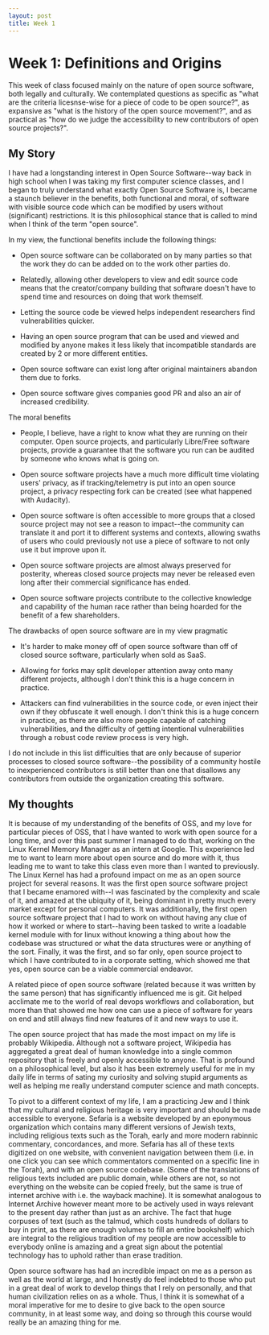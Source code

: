 ```yaml
---
layout: post
title: Week 1
---
```


# Week 1: Definitions and Origins

This week of class focused mainly on the nature of open source software, both legally and culturally. We contemplated questions as specific as "what are the criteria licesnse-wise for a piece of code to be open source?", as expansive as "what is the history of the open source movement?", and as practical as "how do we judge the accessibility to new contributors of open source projects?".

## My Story

I have had a longstanding interest in Open Source Software--way back in high school when I was taking my first computer science classes, and I began to truly understand what exactly Open Source Software is, I became a staunch believer in the benefits, both functional and moral, of software with visible source code which can be modified by users without (significant) restrictions. It is this philosophical stance that is called to mind when I think of the term "open source".

In my view, the functional benefits include the following things:

- Open source software can be collaborated on by many parties so that the work they do can be added on to the work other parties do.

- Relatedly, allowing other developers to view and edit source code means that the creator/company building that software doesn't have to spend time and resources on doing that work themself.

- Letting the source code be viewed helps independent researchers find vulnerabilities quicker.

- Having an open source program that can be used and viewed and modified by anyone makes it less likely that incompatible standards are created by 2 or more different entities.

- Open source software can exist long after original maintainers abandon them due to forks.

- Open source software gives companies good PR and also an air of increased credibility.

The moral benefits 

- People, I believe, have a right to know what they are running on their computer. Open source projects, and particularly Libre/Free software projects, provide a guarantee that the software you run can be audited by someone who knows what is going on.

- Open source software projects have a much more difficult time violating users' privacy, as if tracking/telemetry is put into an open source project, a privacy respecting fork can be created (see what happened with Audacity).

- Open source software is often accessible to more groups that a closed source project may not see a reason to impact--the community can translate it and port it to different systems and contexts, allowing swaths of users who could previously not use a piece of software to not only use it but improve upon it.

- Open source software projects are almost always preserved for posterity, whereas closed source projects may never be released even long after their commercial significance has ended.

- Open source software projects contribute to the collective knowledge and capability of the human race rather than being hoarded for the benefit of a few shareholders.

The drawbacks of open source software are in my view pragmatic

- It's harder to make money off of open source software than off of closed source software, particularly when sold as SaaS.

- Allowing for forks may split developer attention away onto many different projects, although I don't think this is a huge concern in practice.

- Attackers can find vulnerabilities in the source code, or even inject their own if they obfuscate it well enough. I don't think this is a huge concern in practice, as there are also more people capable of catching vulnerabilities, and the difficulty of getting intentional vulnerabilities through a robust code review process is very high.

I do not include in this list difficulties that are only because of superior processes to closed source software--the possibility of a community hostile to inexperienced contributors is still better than one that disallows any contributors from outside the organization creating this software.

## My thoughts

It is because of my understanding of the benefits of OSS, and my love for particular pieces of OSS, that I have wanted to work with open source for a long time, and over this past summer I managed to do that, working on the Linux Kernel Memory Manager as an intern at Google. This experience led me to want to learn more about open source and do more with it, thus leading me to want to take this class even more than I wanted to previously. The Linux Kernel has had a profound impact on me as an open source project for several reasons. It was the first open source software project that I became enamored with--I was fascinated by the complexity and scale of it, and amazed at the ubiquity of it, being dominant in pretty much every market except for personal computers. It was additionally, the first open source software project that I had to work on without having any clue of how it worked or where to start--having been tasked to write a loadable kernel module with for linux without knowing a thing about how the codebase was structured or what the data structures were or anything of the sort. Finally, it was the first, and so far only, open source project to which I have contributed to in a corporate setting, which showed me that yes, open source can be a viable commercial endeavor.

A related piece of open source software (related because it was written by the same person) that has significantly influenced me is git. Git helped acclimate me to the world of real devops workflows and collaboration, but more than that showed me how one can use a piece of software for years on end and still always find new features of it and new ways to use it.

The open source project that has made the most impact on my life is probably Wikipedia. Although not a software project, Wikipedia has aggregated a great deal of human knowledge into a single common repository that is freely and openly accessible to anyone. That is profound on a philosophical level, but also it has been extremely useful for me in my daily life in terms of sating my curiosity and solving stupid arguments as well as helping me really understand computer science and math concepts.

To pivot to a different context of my life, I am a practicing Jew and I think that my cultural and religious heritage is very important and should be made accessible to everyone. Sefaria is a website developed by an eponymous organization which contains many different versions of Jewish texts, including religious texts such as the Torah, early and more modern rabinnic commentary, concordances, and more. Sefaria has all of these texts digitized on one website, with convenient navigation between them (i.e. in one click you can see which commentators commented on a specific line in the Torah), and with an open source codebase. (Some of the translations of religious texts included are public domain, while others are not, so not everything on the website can be copied freely, but the same is true of internet archive with i.e. the wayback machine). It is somewhat analogous to Internet Archive however meant more to be actively used in ways relevant to the present day rather than just as an archive. The fact that huge corpuses of text (such as the talmud, which costs hundreds of dollars to buy in print, as there are enough volumes to fill an entire bookshelf) which are integral to the religious tradition of my people are now accessible to everybody online is amazing and a great sign about the potential technology has to uphold rather than erase tradition.

Open source software has had an incredible impact on me as a person as well as the world at large, and I honestly do feel indebted to those who put in a great deal of work to develop things that I rely on personally, and that human civilization relies on as a whole. Thus, I think it is somewhat of a moral imperative for me to desire to give back to the open source community, in at least some way, and doing so through this course would really be an amazing thing for me.

